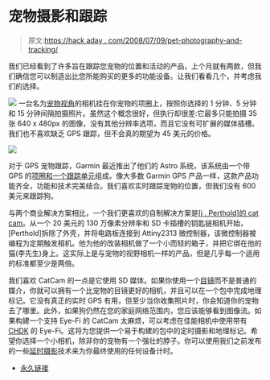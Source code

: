 # 宠物摄影和跟踪

> 原文:[https://hack aday . com/2008/07/09/pet-photography-and-tracking/](https://hackaday.com/2008/07/09/pet-photography-and-tracking/)

我们已经看到了许多旨在跟踪您宠物的位置和活动的产品，上个月就有两款，但我们确信您可以制造出比您所能购买的更多的功能设备。让我们看看几个，并考虑我们的选择。

![](../Images/978374a85c9ed1011e85aaae589ba4dc.png)
一台名为[宠物视角](http://www.entertainmentearth.com/prodinfo.asp?number=UM1538)的相机挂在你宠物的项圈上，按照你选择的 1 分钟、5 分钟和 15 分钟间隔拍摄照片。虽然这个概念很好，但执行却很差:它最多只能拍摄 35 张 640 x 480px 的图像，没有其他分辨率选项，而且它没有可扩展的媒体插槽。我们也不喜欢缺乏 GPS 跟踪，但不会真的期望为 45 美元的价格。

![](../Images/459b2ef0bcf20b2958f1e438579d1844.png)

对于 GPS 宠物跟踪，Garmin 最近推出了他们的 Astro 系统，该系统由一个带 GPS 的[项圈和一个跟踪单元](https://buy.garmin.com/shop/shop.do?pID=8576#)组成。像大多数 Garmin GPS 产品一样，这款产品功能齐全，功能和技术完美结合。我们喜欢实时跟踪宠物的位置，但我们没有 600 美元来跟踪狗。

与两个商业解决方案相比，一个我们更喜欢的自制解决方案是[[j . Perthold]的 cat cam](http://www.mr-lee-catcam.de/index.htm)。从一个 20 美元的 130 万像素分辨率和 SD 卡插槽的钥匙链相机开始，[Perthold]拆除了外壳，并将电路板连接到 Attiny2313 微控制器，该微控制器被编程为定期触发相机。他为他的改装相机做了一个小而轻的箱子，并把它绑在他的猫(李先生)身上。这实际上是与宠物的视野相机一样的产品，但是几乎每一个适用的标准都至少是两倍。

我们喜欢 CatCam 的一点是它使用 SD 媒体。如果你使用一个[目镜](http://www.hackaday.com/2008/06/27/eye-fi-explore-review/)而不是普通的媒介，你就可以拥有一个比宠物的目镜更好的相机，并且可以在一个包中完成地理标记。它没有真正的实时 GPS 有用，但至少当你收集照片时，你会知道你的宠物去了哪里。此外，如果狗仍然在您的家庭网络范围内，您应该能够看到图像流。如果构建一个支持 Eye-Fi 的 CatCam 太麻烦，可以考虑在佳能相机中使用带有 [CHDK](http://www.hackaday.com/2008/05/27/how-to-expand-your-camera-with-chdk/) 的 Eye-Fi。这将为您提供一个易于构建的包中的定时摄影和地理标记。希望你选择一个小相机，除非你的宠物有一个强壮的脖子。你可以使用我们之前发布的一些[延时摄影](http://www.hackaday.com/2008/07/09/intervalometers-and-timelapse-photography/)技术来为你最终使用的任何设备计时。

*   [永久链接](http://www.mr-lee-catcam.de/index.htm)